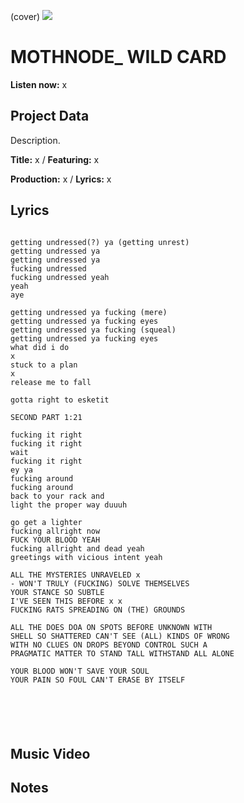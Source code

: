 (cover) ![](57175019_319474918741616_8502199518755923887_n.jpg)

# MOTHNODE_ WILD CARD

**Listen now:** x

## Project Data

Description.


**Title:** x / **Featuring:** x

**Production:** x / **Lyrics:** x

## Lyrics

```

getting undressed(?) ya (getting unrest)
getting undressed ya
getting undressed ya
fucking undressed
fucking undressed yeah
yeah 
aye

getting undressed ya fucking (mere)
getting undressed ya fucking eyes
getting undressed ya fucking (squeal)
getting undressed ya fucking eyes
what did i do
x
stuck to a plan
x
release me to fall

gotta right to esketit

SECOND PART 1:21

fucking it right
fucking it right
wait
fucking it right
ey ya
fucking around
fucking around
back to your rack and
light the proper way duuuh

go get a lighter
fucking allright now
FUCK YOUR BLOOD YEAH
fucking allright and dead yeah
greetings with vicious intent yeah

ALL THE MYSTERIES UNRAVELED x
- WON'T TRULY (FUCKING) SOLVE THEMSELVES
YOUR STANCE SO SUBTLE
I'VE SEEN THIS BEFORE x x
FUCKING RATS SPREADING ON (THE) GROUNDS

ALL THE DOES DOA ON SPOTS BEFORE UNKNOWN WITH 
SHELL SO SHATTERED CAN'T SEE (ALL) KINDS OF WRONG 
WITH NO CLUES ON DROPS BEYOND CONTROL SUCH A
PRAGMATIC MATTER TO STAND TALL WITHSTAND ALL ALONE

YOUR BLOOD WON'T SAVE YOUR SOUL
YOUR PAIN SO FOUL CAN'T ERASE BY ITSELF






```

## Music Video


## Notes
